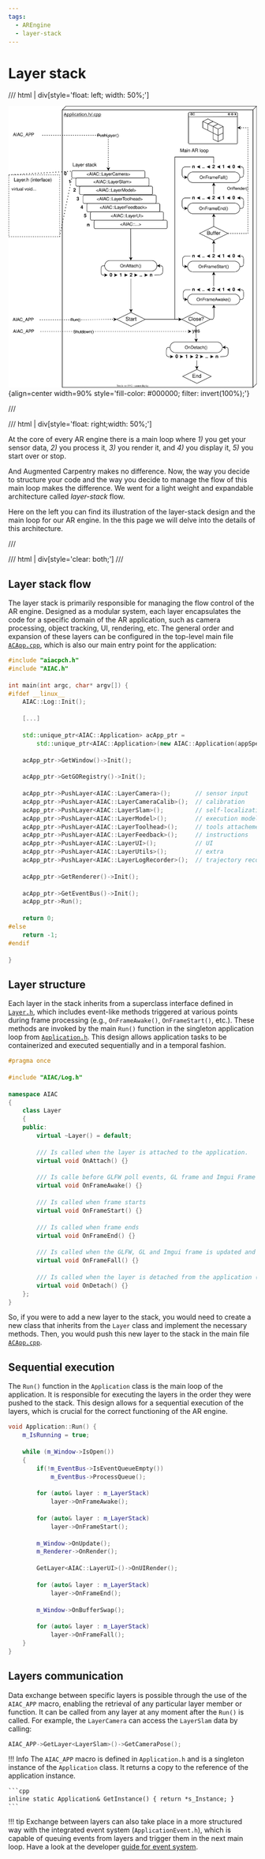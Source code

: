 ```yaml
---
tags:
  - AREngine
  - layer-stack
---
```


# Layer stack

/// html | div[style='float: left; width: 50%;']

![Illustration of the layer-stack design and the main loop for the AR engine. ><](../../assets/images/AR_engine/fig_layer-stack.svg){align=center width=90% style='fill-color: #000000; filter: invert(100%);'}

///

/// html | div[style='float: right;width: 50%;']

At the core of every AR engine there is a main loop where *1)* you get your sensor data, *2)* you process it, *3)* you render it, and *4)* you display it, *5)* you start over or stop. 

And Augmented Carpentry makes no difference. Now, the way you decide to structure your code and the way you decide to manage the flow of this main loop makes the difference. We went for a light weight and expandable architecture called *layer-stack* flow.

Here on the left you can find its illustration of the layer-stack design and the main loop for our AR engine. In the this page we will delve into the details of this architecture.

///

/// html | div[style='clear: both;']
///

## Layer stack flow

The layer stack is primarily responsible for managing the flow control of the AR engine. Designed as a modular system, each layer encapsulates the code for a specific domain of the AR application, such as camera processing, object tracking, UI, rendering, etc. The general order and expansion of these layers can be configured in the top-level main file [`ACApp.cpp`](https://github.com/ibois-epfl/augmented-carpentry/tree/main/src/ACApp.cpp), which is also our main entry point for the application:

``` cpp title="src/ACApp.cpp" hl_lines="17-25" linenums="1"
#include "aiacpch.h"
#include "AIAC.h"

int main(int argc, char* argv[]) {
#ifdef __linux__
    AIAC::Log::Init();

    [...]

    std::unique_ptr<AIAC::Application> acApp_ptr =
        std::unique_ptr<AIAC::Application>(new AIAC::Application(appSpec));

    acApp_ptr->GetWindow()->Init();

    acApp_ptr->GetGORegistry()->Init();

    acApp_ptr->PushLayer<AIAC::LayerCamera>();       // sensor input
    acApp_ptr->PushLayer<AIAC::LayerCameraCalib>();  // calibration
    acApp_ptr->PushLayer<AIAC::LayerSlam>();         // self-localization
    acApp_ptr->PushLayer<AIAC::LayerModel>();        // execution model
    acApp_ptr->PushLayer<AIAC::LayerToolhead>();     // tools attachement
    acApp_ptr->PushLayer<AIAC::LayerFeedback>();     // instructions
    acApp_ptr->PushLayer<AIAC::LayerUI>();           // UI
    acApp_ptr->PushLayer<AIAC::LayerUtils>();        // extra
    acApp_ptr->PushLayer<AIAC::LayerLogRecorder>();  // trajectory recorder

    acApp_ptr->GetRenderer()->Init();

    acApp_ptr->GetEventBus()->Init();
    acApp_ptr->Run();

    return 0;
#else
    return -1;
#endif

}
```

## Layer structure

Each layer in the stack inherits from a superclass interface defined in [`Layer.h`](https://github.com/ibois-epfl/augmented-carpentry/tree/main/src/AIAC/Layer.h), which includes event-like methods triggered at various points during frame processing (e.g., `OnFrameAwake()`, `OnFrameStart()`, etc.). These methods are invoked by the main `Run()` function in the singleton application loop from [`Application.h`](https://github.com/ibois-epfl/augmented-carpentry/tree/main/src/AIAC/Application.h). This design allows application tasks to be containerized and executed sequentially and in a temporal fashion.

``` cpp title="src/AIAC/Layer.h" linenums="1"
#pragma once

#include "AIAC/Log.h"

namespace AIAC
{
    class Layer
    {
    public:
        virtual ~Layer() = default;

        /// Is called when the layer is attached to the application.
        virtual void OnAttach() {}

        /// Is calle before GLFW poll events, GL frame and Imgui Frame
        virtual void OnFrameAwake() {}

        /// Is called when frame starts
        virtual void OnFrameStart() {}

        /// Is called when frame ends
        virtual void OnFrameEnd() {}

        /// Is called when the GLFW, GL and Imgui frame is updated and rendered
        virtual void OnFrameFall() {}

        /// Is called when the layer is detached from the application (~app).
        virtual void OnDetach() {}
    };
}
```

So, if you were to add a new layer to the stack, you would need to create a new class that inherits from the `Layer` class and implement the necessary methods. Then, you would push this new layer to the stack in the main file [`ACApp.cpp`](https://github.com/ibois-epfl/augmented-carpentry/tree/main/src/ACApp.cpp).

## Sequential execution

The `Run()` function in the `Application` class is the main loop of the application. It is responsible for executing the layers in the order they were pushed to the stack. This design allows for a sequential execution of the layers, which is crucial for the correct functioning of the AR engine.

``` cpp title="src/AIAC/Application.cpp" hl_lines="9-10 12-13 20-21 25-26" linenums="1"
void Application::Run() {
    m_IsRunning = true;

    while (m_Window->IsOpen())
    {
        if(!m_EventBus->IsEventQueueEmpty())
            m_EventBus->ProcessQueue();

        for (auto& layer : m_LayerStack)
            layer->OnFrameAwake();

        for (auto& layer : m_LayerStack)
            layer->OnFrameStart(); 

        m_Window->OnUpdate();
        m_Renderer->OnRender();

        GetLayer<AIAC::LayerUI>()->OnUIRender();

        for (auto& layer : m_LayerStack)
            layer->OnFrameEnd();

        m_Window->OnBufferSwap();

        for (auto& layer : m_LayerStack)
            layer->OnFrameFall();
    }
}
```

## Layers communication

Data exchange between specific layers is possible through the use of the `AIAC_APP` macro, enabling the retrieval of any particular layer member or function. It can be called from any layer at any moment after the `Run()` is called. For example, the `LayerCamera` can access the `LayerSlam` data by calling:

``` cpp
AIAC_APP->GetLayer<LayerSlam>()->GetCameraPose();
```
!!! Info
    The `AIAC_APP` macro is defined in `Application.h` and is a singleton instance of the `Application` class. It returns a copy to the reference of the application instance.

    ```cpp
    inline static Application& GetInstance() { return *s_Instance; }
    ```

!!! tip
    Exchange between layers can also take place in a more structured way with the integrated event system (`ApplicationEvent.h`), which is capable of queuing events from layers and trigger them in the next main loop. Have a look at the developer [guide for event system](../CONTRIBUTING.md/#event-system).